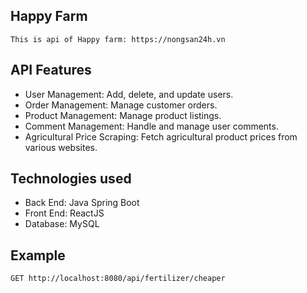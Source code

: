 ## Happy Farm
    This is api of Happy farm: https://nongsan24h.vn
## API Features
+ User Management: Add, delete, and update users.
+ Order Management: Manage customer orders.
+ Product Management: Manage product listings.
+ Comment Management: Handle and manage user comments.
+ Agricultural Price Scraping: Fetch agricultural product prices from various websites.
## Technologies used
+ Back End: Java Spring Boot
+ Front End: ReactJS
+ Database: MySQL
## Example 
    GET http://localhost:8080/api/fertilizer/cheaper
